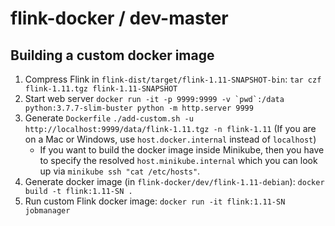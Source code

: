 # flink-docker / dev-master

## Building a custom docker image

1. Compress Flink in `flink-dist/target/flink-1.11-SNAPSHOT-bin`: `tar czf flink-1.11.tgz flink-1.11-SNAPSHOT`
2. Start web server ``docker run -it -p 9999:9999 -v `pwd`:/data python:3.7.7-slim-buster python -m http.server 9999``
3. Generate `Dockerfile` `./add-custom.sh -u http://localhost:9999/data/flink-1.11.tgz -n flink-1.11`
	(If you are on a Mac or Windows, use `host.docker.internal` instead of `localhost`)
	* If you want to build the docker image inside Minikube, then you have to specify the resolved `host.minikube.internal` which you can look up via `minikube ssh "cat /etc/hosts"`.
4. Generate docker image (in `flink-docker/dev/flink-1.11-debian`): `docker build -t flink:1.11-SN .`
5. Run custom Flink docker image: `docker run -it flink:1.11-SN jobmanager`

